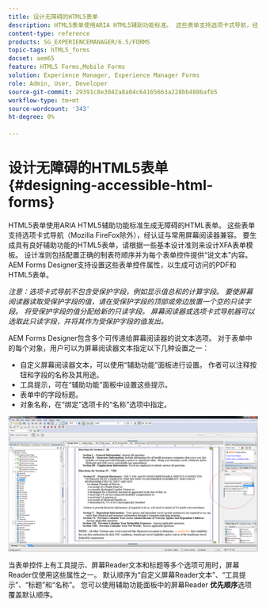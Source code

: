 ```yaml
---
title: 设计无障碍的HTML5表单
description: HTML5表单使用ARIA HTML5辅助功能标准。 这些表单支持选项卡式导航，经认证与常用屏幕阅读器兼容。
content-type: reference
products: SG_EXPERIENCEMANAGER/6.5/FORMS
topic-tags: hTML5_forms
docset: aem65
feature: HTML5 Forms,Mobile Forms
solution: Experience Manager, Experience Manager Forms
role: Admin, User, Developer
source-git-commit: 29391c8e3042a8a04c64165663a228bb4886afb5
workflow-type: tm+mt
source-wordcount: '343'
ht-degree: 0%

---
```


# 设计无障碍的HTML5表单 {#designing-accessible-html-forms}

HTML5表单使用ARIA HTML5辅助功能标准生成无障碍的HTML表单。 这些表单支持选项卡式导航（Mozilla FireFox除外），经认证与常用屏幕阅读器兼容。 要生成具有良好辅助功能的HTML5表单，请根据一些基本设计准则来设计XFA表单模板。 设计准则包括配置正确的制表符顺序并为每个表单控件提供“说文本”内容。 AEM Forms Designer支持设置这些表单控件属性，以生成可访问的PDF和HTML5表单。

*注意：选项卡式导航不包含受保护字段，例如显示值总和的计算字段。 要使屏幕阅读器读取受保护字段的值，请在受保护字段的顶部或旁边放置一个空的只读字段。 将受保护字段的值分配给新的只读字段。 屏幕阅读器或选项卡式导航器可以选取此只读字段，并将其作为受保护字段的值发出。*

AEM Forms Designer包含多个可传递给屏幕阅读器的说文本选项。 对于表单中的每个对象，用户可以为屏幕阅读器文本指定以下几种设置之一：

* 自定义屏幕阅读器文本，可以使用“辅助功能”面板进行设置。 作者可以注释按钮和字段的名称及其用途。
* 工具提示，可在“辅助功能”面板中设置这些提示。
* 表单中的字段标题。
* 对象名称，在“绑定”选项卡的“名称”选项中指定。

![辅助功能](assets/accessibility.png)

当表单控件上有工具提示、屏幕Reader文本和标题等多个选项可用时，屏幕Reader仅使用这些属性之一。 默认顺序为“自定义屏幕Reader文本”、“工具提示”、“标题”和“名称”。 您可以使用辅助功能面板中的屏幕Reader **优先顺序**&#x200B;选项覆盖默认顺序。
